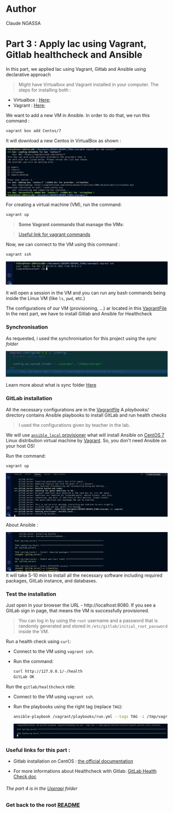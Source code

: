 # Author

Claude NGASSA

# Part 3 : Apply Iac using Vagrant, Gitlab healthcheck and Ansible

In this part, we applied Iac using Vagrant, Gitlab and Ansible using declarative approach

> Might have Virtualbox and Vagrant installed in your computer. The steps for installing both :

- Virtualbox : [Here]( https://www.virtualbox.org/wiki/Downloads);
- Vagrant : [Here](https://www.vagrantup.com/downloads.html);

We want to add a new VM in Ansible. In order to do that, we run this command :

```bash
vagrant box add Centos/7 
```

It will download a new Centos in VirtualBox as shown :

![centos](../image/box%20add.png)


For creating a virtual machine (VM), run the command:

```bash
vagrant up
```

> **Some Vagrant commands that manage the VMs**:

> [Useful link for vagrant commands](https://opensource.com/article/21/9/test-vagrant)

Now, we can connect to the VM using this command :

```bash
vagrant ssh
```
![ssh](../image/connection.png)


It will open a session in the VM and you can run any bash commands being inside the Linux VM (like `ls`, `pwd`, etc.) 
 
The configurations of our VM (provisioning, ...) ar located in this [VagrantFile](../iac/Vagrantfile)
In the next part, we have to install Gitlab and Ansible for Healthcheck

### Synchronisation

As requested, i used the synchronisation for this project using the *sync folder*

![sync](../image/sync.png)


Learn more about what is sync folder [Here](https://developer.hashicorp.com/vagrant/docs/synced-folders/basic_usage)

### GitLab installation  


All the necessary configurations are in the [Vagrantfile](../iac/Vagrantfile)
A *playbooks/* directory contains Ansible playbooks to install GitLab and run health checks

> I used the configurations given by teacher in the lab.

We will use [`ansible_local` provisioner](https://www.vagrantup.com/docs/provisioning/ansible_local.html) what will install Ansible on [CentOS 7](https://www.centos.org/) Linux distribution virtual machine by [Vagrant](https://www.vagrantup.com/). So, you don't need Ansible on your host OS!

Run the command:

```bash
vagrant up
```

![iac_install](../image/iac_install.png)

About Ansible :

![Ansible](../image/lab_installation.png)
It will take 5-10 min to install all the necessary software including required packages, GitLab instance, and databases.




### Test the installation 


Just open in your browser the URL - http://localhost:8080. If you see a GitLab sign in page, that means the VM is successfully provisioned.

> You can log in by using the `root` username and a password that is randomly generated and stored in `/etc/gitlab/initial_root_password` inside the VM.
 

Run a health check using `curl`:
  - Connect to the VM using `vagrant ssh`.
  - Run the command:

    ```bash
    curl http://127.0.0.1/-/health
    GitLab OK
    ```

Run the `gitlab/healthcheck` role:
  - Connect to the VM using `vagrant ssh`.
  - Run the playbooks using the right tag (replace `TAG`):

    ```bash
    ansible-playbook /vagrant/playbooks/run.yml --tags TAG -i /tmp/vagrant-ansible/inventory/vagrant_ansible_local_inventory
    ```
    ![ansible](../image/playhook.png)

### Useful links for this part :

- Gitlab installation on CentOS : [the official documentation](https://about.gitlab.com/install/#centos-7)

- For more informations about Healthcheck with Gitlab: [GitLab Health Check doc](https://docs.gitlab.com/ee/user/admin_area/monitoring/health_check.html)

###### The part 4 is in the [Userapi](https://github.com/eptec-lab/DEVOPS_FINAL/tree/main/userapi#part-4--building-docker-image-of-the-app-and-push-it-to-docker-hub) folder



### Get back to the root [README](https://github.com/eptec-lab/DEVOPS_FINAL#readme)